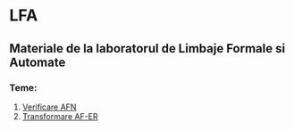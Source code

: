 # LFA
## Materiale de la laboratorul de Limbaje Formale si Automate
### Teme:
 1. [Verificare AFN](https://github.com/antonio-b21/LFA-Lab/tree/master/Tema1)
 2. [Transformare AF-ER](https://github.com/antonio-b21/LFA-Lab/tree/master/Tema2)
